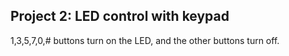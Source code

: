 ## Project 2: LED control with keypad

1,3,5,7,0,# buttons turn on the LED, and the other buttons turn off.
